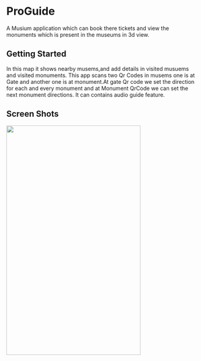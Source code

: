 # ProGuide

A Musium application which can book there tickets and view the monuments which is present in the museums in 3d view.

## Getting Started

In this map it shows nearby musems,and add details in visited musuems and visited monuments.
This app scans two Qr Codes in musems one is at Gate and another one is at monument.At gate Qr code we set the direction for each and every monument and at Monument QrCode we can set the next monument directions.
It can contains audio guide feature.

## Screen Shots

<img src="https://user-images.githubusercontent.com/75671317/190575387-4a3fffe7-e65d-4ce4-9991-13539b5a2bd5.png" height=600 width=350>
